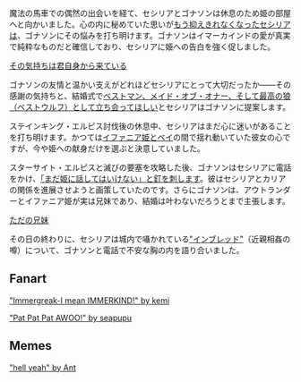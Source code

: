 <!-- title: 娼婦よりも狼を -->
<!-- relationship: The Wolf Pack -->

魔法の馬車での偶然の出会いを経て、セシリアとゴナソンは休息のため姫の部屋へと向かいました。心の内に秘めていた思いが[もう抑えきれなくなったセシリアは](https://www.youtube.com/live/Icdii90_vSA?t=4770s)、ゴナソンにその悩みを打ち明けます。ゴナソンはイマーカインドの愛が真実で純粋なものだと確信しており、セシリアに姫への告白を強く促しました。

[その気持ちは君自身から来ている](#embed:https://www.youtube.com/live/Icdii90_vSA?t=4843s)

ゴナソンの友情と温かい支えがどれほどセシリアにとって大切だったか――その感謝の気持ちと、結婚式で[ベストマン、メイド・オブ・オナー、そして最高の狼（ベストウルフ）として立ち会ってほしい](https://www.youtube.com/watch?v=Icdii90_vSA&t=5938s)とセシリアはゴナソンに提案します。

ステインキング・エルピス討伐後の休息中、セシリアはまだ心に迷いがあることを打ち明けます。かつては[イファニア姫とベイ](https://www.youtube.com/watch?v=Icdii90_vSA&t=14096s)の間で揺れ動いていた彼女の心ですが、今や姫への献身だけを選ぶと決意していました。

スターサイト・エルピスと滅びの要塞を攻略した後、ゴナソンはセシリアに電話をかけ、[「まだ姫に話してはいけない」と釘を刺します](https://www.youtube.com/live/Icdii90_vSA?t=17674s)。彼はセシリアとカリアの関係を進展させようと画策していたのです。さらにゴナソンは、アウトランダーとイファニア姫が実は兄妹であり、結婚は叶わないだろうとまで主張します。

[ただの兄妹](#embed:https://www.youtube.com/watch?v=Icdii90_vSA&t=18700s)

その日の終わりに、セシリアは城内で囁かれている["インブレッド"](https://www.youtube.com/watch?v=Icdii90_vSA?t=22533s)（近親相姦の噂）について、ゴナソンと電話で不安な胸の内を語り合いました。

## Fanart

["Immergreak-I mean IMMERKIND!" by kemi](https://x.com/Kemi_palitogay/status/1920602120526364860)

["Pat Pat Pat AWOO!" by seapupu](https://x.com/seapupu290495/status/1919764225557197309)

## Memes

["hell yeah" by Ant](https://x.com/Antzk_3/status/1919608185536532533)
